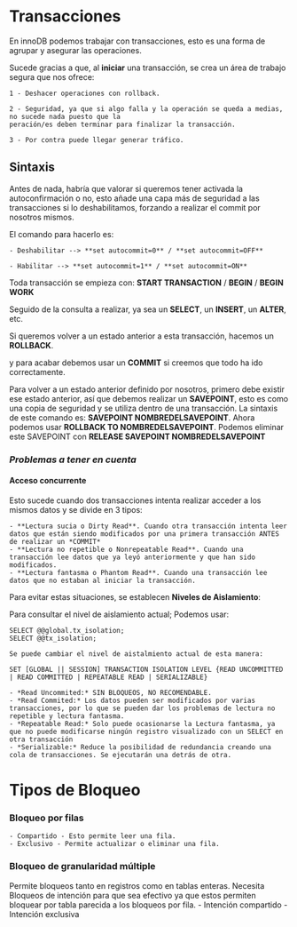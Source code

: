 # Transacciones
En innoDB podemos trabajar con transacciones, esto es una forma de agrupar y asegurar las operaciones. 

Sucede gracias a que, al **iniciar** una transacción, se crea un área de trabajo segura que nos ofrece:

    1 - Deshacer operaciones con rollback.
    
    2 - Seguridad, ya que si algo falla y la operación se queda a medias, no sucede nada puesto que la 
    peración/es deben terminar para finalizar la transacción.

    3 - Por contra puede llegar generar tráfico.

## Sintaxis

Antes de nada, habría que valorar si queremos tener activada la autoconfirmación o no, esto añade una capa más de seguridad a las transacciones si lo deshabilitamos, forzando a realizar el commit por nosotros mismos.


El comando para hacerlo es: 

    - Deshabilitar --> **set autocommit=0** / **set autocommit=OFF**

    - Habilitar --> **set autocommit=1** / **set autocommit=ON**

Toda transacción se empieza con: **START TRANSACTION** / **BEGIN** / **BEGIN WORK**

Seguido de la consulta a realizar, ya sea un **SELECT**, un **INSERT**, un **ALTER**, etc.

Si queremos volver a un estado anterior a esta transacción, hacemos un **ROLLBACK**.

y para acabar debemos usar un **COMMIT** si creemos que todo ha ido correctamente. 


Para volver a un estado anterior definido por nosotros, primero debe existir ese estado anterior, así que debemos realizar un **SAVEPOINT**, esto es como una copia de seguridad y se utiliza dentro de una transacción. La sintaxis de este comando es: **SAVEPOINT NOMBREDELSAVEPOINT**. Ahora podemos usar **ROLLBACK TO NOMBREDELSAVEPOINT**. Podemos eliminar este SAVEPOINT con **RELEASE SAVEPOINT NOMBREDELSAVEPOINT**

### *Problemas a tener en cuenta*

#### Acceso concurrente
Esto sucede cuando dos transacciones intenta realizar acceder a los mismos datos y se divide en 3 tipos:

    - **Lectura sucia o Dirty Read**. Cuando otra transacción intenta leer datos que están siendo modificados por una primera transacción ANTES de realizar un *COMMIT*
    - **Lectura no repetible o Nonrepeatable Read**. Cuando una transacción lee datos que ya leyó anteriormente y que han sido modificados.
    - **Lectura fantasma o Phantom Read**. Cuando una transacción lee datos que no estaban al iniciar la transacción.

Para evitar estas situaciones, se establecen **Niveles de Aislamiento**:

Para consultar el nivel de aislamiento actual;
    Podemos usar: 
    
    SELECT @@global.tx_isolation; 
    SELECT @@tx_isolation;
    
    Se puede cambiar el nivel de aistalmiento actual de esta manera:
    
    SET [GLOBAL || SESSION] TRANSACTION ISOLATION LEVEL {READ UNCOMMITTED | READ COMMITTED | REPEATABLE READ | SERIALIZABLE} 

    - *Read Uncommited:* SIN BLOQUEOS, NO RECOMENDABLE.
    - *Read Commited:* Los datos pueden ser modificados por varias transacciones, por lo que se pueden dar los problemas de lectura no repetible y lectura fantasma. 
    - *Repeatable Read:* Solo puede ocasionarse la Lectura fantasma, ya que no puede modificarse ningún registro visualizado con un SELECT en otra transacción
    - *Serializable:* Reduce la posibilidad de redundancia creando una cola de transacciones. Se ejecutarán una detrás de otra.

# Tipos de Bloqueo
### Bloqueo por filas
    - Compartido - Esto permite leer una fila.
    - Exclusivo - Permite actualizar o eliminar una fila.

### Bloqueo de granularidad múltiple
Permite bloqueos tanto en registros como en tablas enteras.
Necesita Bloqueos de intención para que sea efectivo ya que estos permiten bloquear por tabla parecida a los bloqueos por fila.
    - Intención compartido
    - Intención exclusiva

